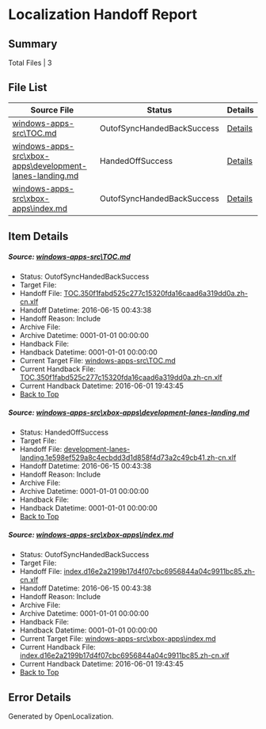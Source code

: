 # <a name='report-top'></a> Localization Handoff Report

## Summary
 Total Files | 3

## File List
 Source File | Status | Details 
 ----------- | ------ | ------- 
 [windows-apps-src\TOC.md](https://github.com/Microsoft/windows-apps/blob/b94df28172a0ffa33e69e7d20c83c715a1bfdb52/windows-apps-src/TOC.md) | OutofSyncHandedBackSuccess | [Details](#6c74e79fa9e6bb1fc92ff8e14ee3a75db84c5a253779)
 [windows-apps-src\xbox-apps\development-lanes-landing.md](https://github.com/Microsoft/windows-apps/blob/b94df28172a0ffa33e69e7d20c83c715a1bfdb52/windows-apps-src/xbox-apps/development-lanes-landing.md) | HandedOffSuccess | [Details](#3fa8248662a4ad08d46e89c6c5b14ace56212b623832)
 [windows-apps-src\xbox-apps\index.md](https://github.com/Microsoft/windows-apps/blob/b94df28172a0ffa33e69e7d20c83c715a1bfdb52/windows-apps-src/xbox-apps/index.md) | OutofSyncHandedBackSuccess | [Details](#d50602cf6ba7041d34200e8bc93a14188038b5ae3892)

## Item Details
##### <a name='6c74e79fa9e6bb1fc92ff8e14ee3a75db84c5a253779'></a> Source: [windows-apps-src\TOC.md](https://github.com/Microsoft/windows-apps/blob/b94df28172a0ffa33e69e7d20c83c715a1bfdb52/windows-apps-src/TOC.md)
* Status: OutofSyncHandedBackSuccess
* Target File: 
* Handoff File: [TOC.350f1fabd525c277c15320fda16caad6a319dd0a.zh-cn.xlf](https://github.com/Microsoft/WDG.handoff/blob/2c58d8fc316b3393c1e911784ae4d7c7092ff0ab/ol-handoff/Microsoft/windows-apps.zh-cn/master/TOC.350f1fabd525c277c15320fda16caad6a319dd0a.zh-cn.xlf)
* Handoff Datetime: 2016-06-15 00:43:38
* Handoff Reason: Include
* Archive File: 
* Archive Datetime: 0001-01-01 00:00:00
* Handback File: 
* Handback Datetime: 0001-01-01 00:00:00
* Current Target File: [windows-apps-src\TOC.md](https://github.com/Microsoft/windows-apps.zh-cn/blob/4f196ad7f85c0cb9f9d6696ca52ed8c12ae59640/windows-apps-src/TOC.md)
* Current Handback File: [TOC.350f1fabd525c277c15320fda16caad6a319dd0a.zh-cn.xlf](https://github.com/Microsoft/WDG.handback/blob/560b453c22c2fa63f9714ae86e484f1bc42f4b40/ol-handback/Microsoft/windows-apps.zh-cn/master/TOC.350f1fabd525c277c15320fda16caad6a319dd0a.zh-cn.xlf)
* Current Handback Datetime: 2016-06-01 19:43:45
* [Back to Top](#report-top)

##### <a name='3fa8248662a4ad08d46e89c6c5b14ace56212b623832'></a> Source: [windows-apps-src\xbox-apps\development-lanes-landing.md](https://github.com/Microsoft/windows-apps/blob/b94df28172a0ffa33e69e7d20c83c715a1bfdb52/windows-apps-src/xbox-apps/development-lanes-landing.md)
* Status: HandedOffSuccess
* Target File: 
* Handoff File: [development-lanes-landing.1e598ef529a8c4ecbdd3d1d858f4d73a2c49cb41.zh-cn.xlf](https://github.com/Microsoft/WDG.handoff/blob/2c58d8fc316b3393c1e911784ae4d7c7092ff0ab/ol-handoff/Microsoft/windows-apps.zh-cn/master/development-lanes-landing.1e598ef529a8c4ecbdd3d1d858f4d73a2c49cb41.zh-cn.xlf)
* Handoff Datetime: 2016-06-15 00:43:38
* Handoff Reason: Include
* Archive File: 
* Archive Datetime: 0001-01-01 00:00:00
* Handback File: 
* Handback Datetime: 0001-01-01 00:00:00
* [Back to Top](#report-top)

##### <a name='d50602cf6ba7041d34200e8bc93a14188038b5ae3892'></a> Source: [windows-apps-src\xbox-apps\index.md](https://github.com/Microsoft/windows-apps/blob/b94df28172a0ffa33e69e7d20c83c715a1bfdb52/windows-apps-src/xbox-apps/index.md)
* Status: OutofSyncHandedBackSuccess
* Target File: 
* Handoff File: [index.d16e2a2199b17d4f07cbc6956844a04c9911bc85.zh-cn.xlf](https://github.com/Microsoft/WDG.handoff/blob/2c58d8fc316b3393c1e911784ae4d7c7092ff0ab/ol-handoff/Microsoft/windows-apps.zh-cn/master/index.d16e2a2199b17d4f07cbc6956844a04c9911bc85.zh-cn.xlf)
* Handoff Datetime: 2016-06-15 00:43:38
* Handoff Reason: Include
* Archive File: 
* Archive Datetime: 0001-01-01 00:00:00
* Handback File: 
* Handback Datetime: 0001-01-01 00:00:00
* Current Target File: [windows-apps-src\xbox-apps\index.md](https://github.com/Microsoft/windows-apps.zh-cn/blob/4f196ad7f85c0cb9f9d6696ca52ed8c12ae59640/windows-apps-src/xbox-apps/index.md)
* Current Handback File: [index.d16e2a2199b17d4f07cbc6956844a04c9911bc85.zh-cn.xlf](https://github.com/Microsoft/WDG.handback/blob/560b453c22c2fa63f9714ae86e484f1bc42f4b40/ol-handback/Microsoft/windows-apps.zh-cn/master/index.d16e2a2199b17d4f07cbc6956844a04c9911bc85.zh-cn.xlf)
* Current Handback Datetime: 2016-06-01 19:43:45
* [Back to Top](#report-top)


## Error Details

Generated by OpenLocalization.
